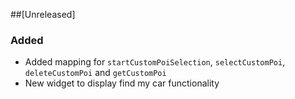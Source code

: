 ##[Unreleased]

### Added

- Added mapping for `startCustomPoiSelection`, `selectCustomPoi`, `deleteCustomPoi` and `getCustomPoi`
- New widget to display find my car functionality
